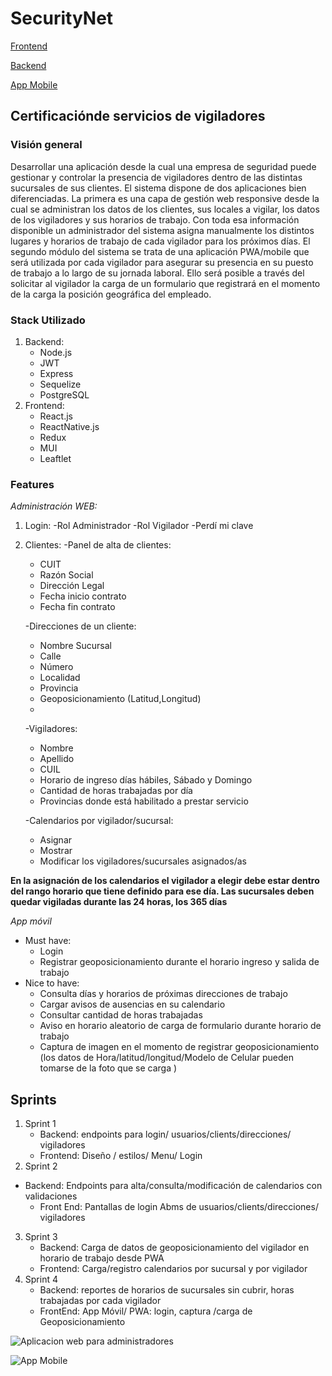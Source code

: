 # SecurityNet

[Frontend](https://github.com/postigoj/securitynet-front)

[Backend](https://github.com/postigoj/securitynet-backend)

[App Mobile](https://github.com/postigoj/securitynet-app)

## Certificaciónde servicios de vigiladores
### Visión general
Desarrollar una aplicación desde la cual una empresa de seguridad puede gestionar y controlar
la presencia de vigiladores dentro de las distintas sucursales de sus clientes.
El sistema dispone de dos aplicaciones bien diferenciadas.
La primera es una capa de gestión web responsive desde la cual se administran los datos de los
clientes, sus locales a vigilar, los datos de los vigiladores y sus horarios de trabajo. Con toda
esa información disponible un administrador del sistema asigna manualmente los distintos
lugares y horarios de trabajo de cada vigilador para los próximos días.
El segundo módulo del sistema se trata de una aplicación PWA/mobile que será utilizada por
cada vigilador para asegurar su presencia en su puesto de trabajo a lo largo de su jornada
laboral. Ello será posible a través del solicitar al vigilador la carga de un formulario que
registrará en el momento de la carga la posición geográfica del empleado.

### Stack Utilizado
 

 1. Backend:
	 - Node.js 
	 - JWT 
	 - Express 
	 - Sequelize 
	 - PostgreSQL
 2. Frontend:
	 - React.js 
	 - ReactNative.js
	 - Redux
	 - MUI
	 - Leaftlet
### Features
*Administración WEB:*
 1. Login:
	 -Rol Administrador
	-Rol Vigilador
	-Perdí mi clave
2. Clientes:
	-Panel de alta de clientes:
	- CUIT
	- Razón Social
	- Dirección Legal
	- Fecha inicio contrato
	- Fecha fin contrato

	-Direcciones de un cliente:
	- Nombre Sucursal
	- Calle
	- Número
	- Localidad
	- Provincia
	- Geoposicionamiento (Latitud,Longitud)
	- 
	-Vigiladores:
	- Nombre
	- Apellido
	- CUIL
	- Horario de ingreso días hábiles, Sábado y Domingo
	- Cantidad de horas trabajadas por día
	- Provincias donde está habilitado a prestar servicio
	
	-Calendarios por vigilador/sucursal:
	- Asignar
	- Mostrar
	- Modificar los vigiladores/sucursales asignados/as



**En la asignación de los calendarios el vigilador a elegir debe estar dentro del rango horario que
tiene definido para ese día.
Las sucursales deben quedar vigiladas durante las 24 horas, los 365 días**

*App móvil*

- Must have:
	- Login
	- Registrar geoposicionamiento durante el horario ingreso y salida de trabajo
- Nice to have:
	- Consulta días y horarios de próximas direcciones de trabajo
	- Cargar avisos de ausencias en su calendario
	- Consultar cantidad de horas trabajadas
	- Aviso en horario aleatorio de carga de formulario durante horario de trabajo
	- Captura de imagen en el momento de registrar geoposicionamiento (los datos de
Hora/latitud/longitud/Modelo de Celular pueden tomarse de la foto que se carga )

## Sprints
1. Sprint 1
	- Backend: endpoints para login/ usuarios/clients/direcciones/ vigiladores
	- Frontend: Diseño / estilos/ Menu/ Login
2. Sprint 2
 - Backend: Endpoints para alta/consulta/modificación de calendarios con validaciones
	- Front End: Pantallas de login Abms de usuarios/clients/direcciones/ vigiladores
3. Sprint 3
	- Backend: Carga de datos de geoposicionamiento del vigilador en horario de trabajo
desde PWA
	- Frontend: Carga/registro calendarios por sucursal y por vigilador
4. Sprint 4
	-	Backend: reportes de horarios de sucursales sin cubrir, horas trabajadas por cada
vigilador
	- FrontEnd: App Móvil/ PWA: login, captura /carga de Geoposicionamiento


![Aplicacion web para administradores](https://i.ibb.co/X2LwKbd/Security-Net.png)


![App Mobile](https://i.ibb.co/Dkjv4DR/Captura-desde-2022-10-18-20-14-28.png)
